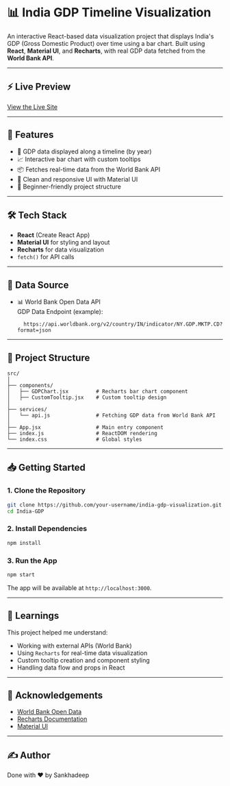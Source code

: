 # 📊 India GDP Timeline Visualization

An interactive React-based data visualization project that displays India's GDP (Gross Domestic Product) over time using a bar chart. Built using **React**, **Material UI**, and **Recharts**, with real GDP data fetched from the **World Bank API**.

---
## ⚡ Live Preview
 [View the Live Site](https://india-gdp.vercel.app/)

---

## 🚀 Features

- 📅 GDP data displayed along a timeline (by year)
- 📈 Interactive bar chart with custom tooltips
- 📦 Fetches real-time data from the World Bank API
- 🎨 Clean and responsive UI with Material UI
- 🧠 Beginner-friendly project structure

---

## 🛠️ Tech Stack

- **React** (Create React App)
- **Material UI** for styling and layout
- **Recharts** for data visualization
- `fetch()` for API calls

---

## 📡 Data Source

- 📊 World Bank Open Data API  
  GDP Data Endpoint (example):  
  ```
    https://api.worldbank.org/v2/country/IN/indicator/NY.GDP.MKTP.CD?format=json
  ```

---

## 📂 Project Structure

```
src/
│
├── components/
│   ├── GDPChart.jsx         # Recharts bar chart component
│   ├── CustomTooltip.jsx    # Custom tooltip design
│
├── services/
│   └── api.js               # Fetching GDP data from World Bank API
│
├── App.jsx                  # Main entry component
├── index.js                 # ReactDOM rendering
└── index.css                # Global styles
```

---

## 📥 Getting Started

### 1. Clone the Repository

```bash
git clone https://github.com/your-username/india-gdp-visualization.git
cd India-GDP
```

### 2. Install Dependencies

```bash
npm install
```

### 3. Run the App

```bash
npm start
```

The app will be available at `http://localhost:3000`.

---

## 🧠 Learnings

This project helped me understand:
- Working with external APIs (World Bank)
- Using `Recharts` for real-time data visualization
- Custom tooltip creation and component styling
- Handling data flow and props in React

---

## 🙌 Acknowledgements

- [World Bank Open Data](https://data.worldbank.org/)
- [Recharts Documentation](https://recharts.org/)
- [Material UI](https://mui.com/)

---
## ✍️ Author
Done with ❤️ by Sankhadeep

